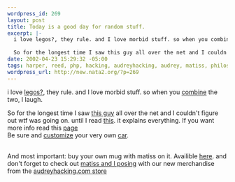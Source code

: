 ```yaml
--- 
wordpress_id: 269
layout: post
title: Today is a good day for random stuff.
excerpt: |-
  i love legos?, they rule. and I love morbid stuff. so when you combine the two, I laugh.
  
  So for the longest time I saw this guy all over the net and I couldn't figure out wtf was going on. until I read this. i...
date: 2002-04-23 15:29:32 -05:00
tags: harper, reed, php, hacking, audreyhacking, audrey, matiss, philosophy, lego
wordpress_url: http://new.nata2.org/?p=269
---
```

i love <a href="http://harperreed.org/stuff/lego/">legos?</a>, they rule. and I love morbid stuff. so when you <a href="http://www.legodeath.com/">combine</a> the two, I laugh.<br/>

So for the longest time I saw <a href="http://www.alexchiu.com/">this guy</a> all over the net and I couldn't figure out wtf was going on. until I read <a href="http://alexchiu.com/philosophy/corp.htm">this</a>. it explains everything. If you want more info read this <a href="http://pudge.net/alexchiu.shtml">page</a><br/>
Be sure and <a href="http://www.ebaumsworld.com/pimpride.html">customize</a> your very own <a href="http://www.riceboypage.com/">car</a>.<br/><br/>

And most important: buy your own mug with matiss on it. Availible <a href="http://audreyhacking.com/modules.php?op=modload&name=cp_store&file=index&cpop=show_detail&product=2244177">here</a>. and don't forget to check out <a href="http://audreyhacking.com/images/P4220001_small.jpg">matiss and I posing</a> with our new merchandise from the <a href="http://audreyhacking.com/modules.php?op=modload&name=cp_store&file=index">audreyhacking.com store</a>
